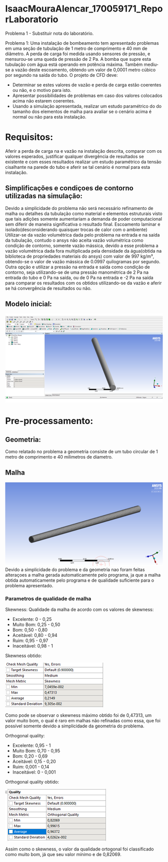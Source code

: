 # IsaacMouraAlencar_170059171_ReporLaboratorio
Problema 1 - Substituir nota do laboratório.

Problema 1: Uma instalação de bombeamento tem apresentado problemas em uma seção de tubulação de 1 metro de comprimento e 40 mm de diâmetro. A perda de carga foi medida usando sensores de pressão, e mensurou-se uma queda de pressão de 2 Pa. A bomba que supre esta tubulação com água está operando em potência máxima. Também mediu-se a vazão deste escoamento, obtendo um valor de 0,0001 metro cúbico por segundo na saída do tubo. O projeto de CFD deve:

- Determinar se estes valores de vazão e perda de carga estão coerentes ou não, e o motivo para isto.
- Apresentar possibilidades de problemas em caso dos valores colocados acima não estarem coerentes.
- Usando a simulação apresentada, realizar um estudo paramétrico do do tamanho dos elementos de malha para avaliar se o cenário acima é normal ou não para esta instalação.


# Requisitos:
Aferir a perda de carga na e vazão na instalação descrita, comparar com os valores esperados, justificar qualquer divergência de resultados se existente e com esses resultados realizar um estudo paramétrico da tensão cisalhante na parede do tubo e aferir se tal cenário é normal para esta instalação. 

## Simplificações e condiçoes de contorno utilizadas na simulação:
Devido a simplicidade do problema não será necessário refinamento de malha ou detalhes da tubulação como material e elementos estruturais visto que tais adições somente aumentariam a demanda de poder computacional sem diferir de maneira significativa o resultado final.
Escoamento laminar e isolado(desconsiderando quaisquer trocas de calor com o ambiente)
Utilizar-se da vazão volumétrica dada pelo problema na entrada e na saída da tubulação, contudo o ansys não aceita vazão volumétrica como condição de contorno, somente vazão mássica, devido a esse problema a vazão volumétrica dada fora multiplicada pela densidade da água(obtida na biblioteca de propriedades materiais do ansys) com valor de 997 kg/m³, obtendo-se o valor de vazão mássica de 0.0997 quilogramas por segundo.
Outra opção e utilizar  a pressão na entrada e saída como condição de contorno, seja utilizando-se de uma pressão manométrica de 2 Pa na entrada do tubo e 0 Pa na saída, ou de 0 Pa na entrada e -2 Pa na saída para comparar os resultados com os obtidos utilizando-se da vazão e aferir se há convergência de resultados ou não.

## Modelo inicial:
![](https://github.com/Dinamica-dos-Fluidos-CFD/IsaacMouraAlencar_170059171_ReporLaboratorio/blob/master/geometria.png)
# Pre-processamento:
## Geometria:
Como relatado no problema a geometria consiste de um tubo circular de 1 metro de comprimento e 40 milimetros de diametro.
## Malha
![](https://github.com/Dinamica-dos-Fluidos-CFD/IsaacMouraAlencar_170059171_ReporLaboratorio/blob/master/Malha2.png)
Devido a simplicidade do problema e da geometria nao foram feitas alteraçoes a malha gerada automaticamente pelo programa, ja que a malha obtida automaticamente pelo programa e de qualidade suficiente para o problema apresentado.

### Parametros de qualidade de malha
Skewness:
Qualidade da malha de acordo com os valores de skewness:
*	Excelente: 0 - 0,25
*	Muito Bom: 0,25 - 0,50
*	Bom: 0,50 - 0,80
*	Aceitável: 0,80 - 0,94
*	Ruim: 0,95 - 0,97
*	Inaceitável: 0,98 - 1

Skewness obtido:

![](https://github.com/Dinamica-dos-Fluidos-CFD/IsaacMouraAlencar_170059171_ReporLaboratorio/blob/master/Skewness.png)

Como pode se observar o skewness máximo obtido foi de 0,47313, um valor muito bom, o qual é raro em malhas não refinadas como essa, que foi possível somente devido a simplicidade da geometria do problema.

Orthogonal quality:
*	Excelente: 0,95 - 1
*	Muito Bom: 0,70 - 0,95
*	Bom: 0,20 - 0,69
*	Aceitável: 0,15 - 0,20
*	Ruim: 0,001 - 0,14
*	Inaceitável: 0 - 0,001

Orthogonal quality obtido:

![](https://github.com/Dinamica-dos-Fluidos-CFD/IsaacMouraAlencar_170059171_ReporLaboratorio/blob/master/Orthogonal_quality.png)

Assim como o skewness, o valor da qualidade ortogonal foi classificado como muito bom, já que seu valor mínimo e de 0,82069.

